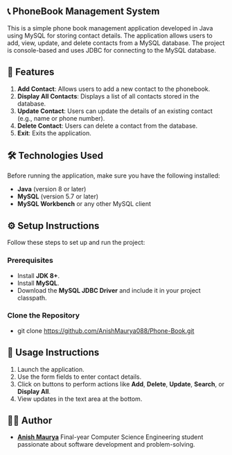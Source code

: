 ## 📞 PhoneBook Management System

This is a simple phone book management application developed in Java using MySQL for storing contact details. The application allows users to add, view, update, and delete contacts from a MySQL database. The project is console-based and uses JDBC for connecting to the MySQL database.

## 🚀 Features

1. **Add Contact**: Allows users to add a new contact to the phonebook.
2. **Display All Contacts**: Displays a list of all contacts stored in the database.
3. **Update Contact**: Users can update the details of an existing contact (e.g., name or phone number).
4. **Delete Contact**: Users can delete a contact from the database.
5. **Exit**: Exits the application.

## 🛠️ Technologies Used

Before running the application, make sure you have the following installed:

- **Java** (version 8 or later)  
- **MySQL** (version 5.7 or later)
- **MySQL Workbench** or any other MySQL client

## ⚙️ Setup Instructions

Follow these steps to set up and run the project:

###  Prerequisites

- Install **JDK 8+**.
- Install **MySQL**.
- Download the **MySQL JDBC Driver** and include it in your project classpath.
### Clone the Repository
- git clone https://github.com/AnishMaurya088/Phone-Book.git


## 📝 Usage Instructions

1. Launch the application.
2. Use the form fields to enter contact details.
3. Click on buttons to perform actions like **Add**, **Delete**, **Update**, **Search**, or **Display All**.
4. View updates in the text area at the bottom.


## 👩‍💻 Author

- **[Anish Maurya](https://www.linkedin.com/in/anishmaurya/)**
  Final-year Computer Science Engineering student passionate about software development and problem-solving.



